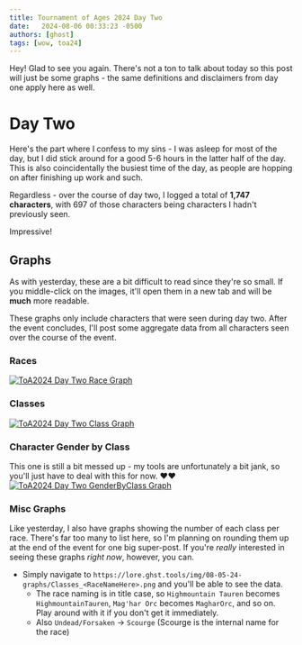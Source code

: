 ```yaml
---
title: Tournament of Ages 2024 Day Two
date:   2024-08-06 00:33:23 -0500
authors: [ghost]
tags: [wow, toa24]
---
```


Hey! Glad to see you again. There's not a ton to talk about today so this post will just be some graphs - the same definitions and disclaimers from day one apply here as well.

# Day Two
Here's the part where I confess to my sins - I was asleep for most of the day, but I did stick around for a good 5-6 hours in the latter half of the day. This is also coincidentally the busiest time of the day, as people are hopping on after finishing up work and such.

Regardless - over the course of day two, I logged a total of **1,747 characters**, with 697 of those characters being characters I hadn't previously seen.

Impressive!

<!-- truncate -->

## Graphs
As with yesterday, these are a bit difficult to read since they're so small. If you middle-click on the images, it'll open them in a new tab and will be **much** more readable.

These graphs only include characters that were seen during day two. After the event concludes, I'll post some aggregate data from all characters seen over the course of the event.

### Races
[![ToA2024 Day Two Race Graph](/img/08-05-24-graphs/RaceNumbers.png)](https://lore.ghst.tools/img/08-05-24-graphs/RaceNumbers.png)

### Classes
[![ToA2024 Day Two Class Graph](/img/08-05-24-graphs/ClassNumbers.png)](https://lore.ghst.tools/img/08-05-24-graphs/ClassNumbers.png)

### Character Gender by Class
This one is still a bit messed up - my tools are unfortunately a bit jank, so you'll just have to deal with this for now. ❤️❤️
[![ToA2024 Day Two GenderByClass Graph](/img/08-05-24-graphs/GenderByClass.png)](https://lore.ghst.tools/img/08-05-24-graphs/GenderByClass.png)

### Misc Graphs
Like yesterday, I also have graphs showing the number of each class per race. There's far too many to list here, so I'm planning on rounding them up at the end of the event for one big super-post. If you're *really* interested in seeing these graphs *right now*, however, you can.
- Simply navigate to `https://lore.ghst.tools/img/08-05-24-graphs/Classes_<RaceNameHere>.png` and you'll be able to see the data.
    - The race naming is in title case, so `Highmountain Tauren` becomes `HighmountainTauren`, `Mag'har Orc` becomes `MagharOrc`, and so on. Play around with it if you don't get it immediately.
    - Also `Undead/Forsaken` -> `Scourge` (Scourge is the internal name for the race)